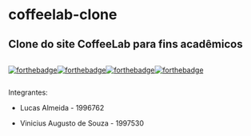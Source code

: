 # coffeelab-clone

## Clone do site CoffeeLab para fins acadêmicos

<div style="text-align:center; display: flex; flex-direction: row;" >

[![forthebadge](https://forthebadge.com/images/badges/uses-html.svg)](https://forthebadge.com)

[![forthebadge](https://forthebadge.com/images/badges/uses-css.svg)](https://forthebadge.com)

[![forthebadge](https://forthebadge.com/images/badges/powered-by-coffee.svg)](https://forthebadge.com)

[![forthebadge](https://forthebadge.com/images/badges/built-with-love.svg)](https://forthebadge.com)

</div>

Integrantes:

- Lucas Almeida - 1996762

- Vinicius Augusto de Souza - 1997530
